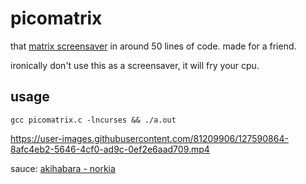 # picomatrix

that [matrix screensaver](https://en.wikipedia.org/wiki/Matrix_digital_rain) in around 50 lines of code. made for a friend.

ironically don't use this as a screensaver, it will fry your cpu.

## usage

`gcc picomatrix.c -lncurses && ./a.out`

https://user-images.githubusercontent.com/81209906/127590864-8afc4eb2-5646-4cf0-ad9c-0ef2e6aad709.mp4

sauce: [akihabara - norkia](https://soundcloud.com/akihabara/nor)
